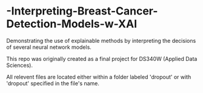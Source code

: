 # -Interpreting-Breast-Cancer-Detection-Models-w-XAI
Demonstrating the use of explainable methods by interpreting the decisions of several neural network models.

This repo was originally created as a final project for DS340W (Applied Data Sciences).

All relevent files are located either within a folder labeled 'dropout' or with 'dropout' specified in the file's name.
